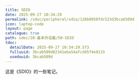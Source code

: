 ```yaml
---
title: SDIO
date: 2025-09-27 10:34:29
permalink: /sdoc/peripheral/sdio/126b0950fdc523d3bcab509d
icon: laptop-code
layout: page
catalogue: true
path: sdoc/20-基本外设篇/50-SDIO
tdoc:
  detailDate: 2025-09-27 10:34:29.573
  fulluuid: 3bcab509d82341eba54afcd45f4e9133
  useduuid: 3bcab509d
---
```


这是《SDIO》的一些笔记。
